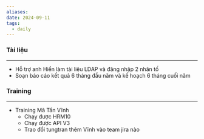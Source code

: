 ```yaml
---
aliases: 
date: 2024-09-11
tags:
  - daily
---
```


### Tài liệu 
---
- Hỗ trợ anh Hiển làm tài liệu LDAP và đăng nhập 2 nhân tố
- Soạn báo cáo kết quả 6 tháng đầu năm và kế hoạch 6 tháng cuối năm

### Training
---
- Training Mã Tấn Vĩnh
	- Chạy được HRM10
	- Chạy được API V3
	- Trao đổi tungtran thêm Vĩnh vào team jira nào

